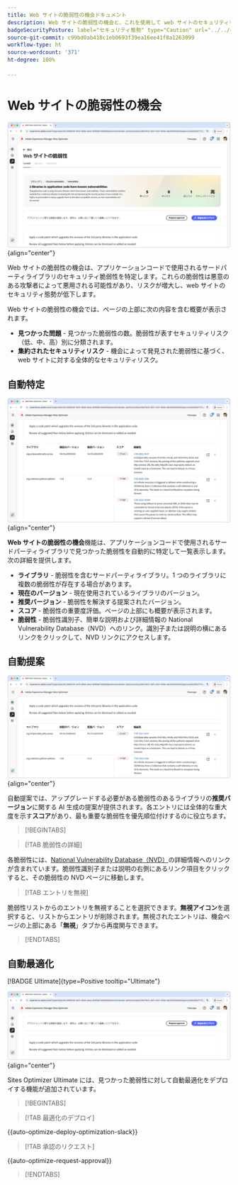 ```yaml
---
title: Web サイトの脆弱性の機会ドキュメント
description: Web サイトの脆弱性の機会と、これを使用して web サイトのセキュリティを強化する方法について説明します。
badgeSecurityPosture: label="セキュリティ態勢" type="Caution" url="../../opportunity-types/security-posture.md" tooltip="セキュリティ態勢"
source-git-commit: c99bd0ab418c1eb0693f39ea16ee41f8a1263099
workflow-type: ht
source-wordcount: '371'
ht-degree: 100%

---
```



# Web サイトの脆弱性の機会

![Web サイトの脆弱性の機会](./assets/website-vulnerabilities/hero.png){align="center"}

Web サイトの脆弱性の機会は、アプリケーションコードで使用されるサードパーティライブラリのセキュリティ脆弱性を特定します。これらの脆弱性は悪意のある攻撃者によって悪用される可能性があり、リスクが増大し、web サイトのセキュリティ態勢が低下します。

Web サイトの脆弱性の機会では、ページの上部に次の内容を含む概要が表示されます。

* **見つかった問題** - 見つかった脆弱性の数。脆弱性が表すセキュリティリスク（低、中、高）別に分類されます。
* **集約されたセキュリティリスク** - 機会によって発見された脆弱性に基づく、web サイトに対する全体的なセキュリティリスク。

## 自動特定

![Web サイトの脆弱性の自動特定](./assets/website-vulnerabilities/auto-identify.png){align="center"}

**Web サイトの脆弱性の機会**&#x200B;機能は、アプリケーションコードで使用されるサードパーティライブラリで見つかった脆弱性を自動的に特定して一覧表示します。次の詳細を提供します。

* **ライブラリ** - 脆弱性を含むサードパーティライブラリ。1 つのライブラリに複数の脆弱性が存在する場合があります。
* **現在のバージョン** - 現在使用されているライブラリのバージョン。
* **推奨バージョン** - 脆弱性を解決する提案されたバージョン。
* **スコア** - 脆弱性の重要度評価。ページの上部にも概要が表示されます。
* **脆弱性** - 脆弱性識別子、簡単な説明および詳細情報の National Vulnerability Database（NVD）へのリンク。識別子または説明の横にあるリンクをクリックして、NVD リンクにアクセスします。

## 自動提案

![Web サイトの脆弱性の自動提案](./assets/website-vulnerabilities/auto-suggest.png){align="center"}

自動提案では、アップグレードする必要がある脆弱性のあるライブラリの&#x200B;**推奨バージョン**&#x200B;に関する AI 生成の提案が提供されます。各エントリには全体的な重大度を示す&#x200B;**スコア**&#x200B;があり、最も重要な脆弱性を優先順位付けするのに役立ちます。

>[!BEGINTABS]

>[!TAB 脆弱性の詳細]

各脆弱性には、[National Vulnerability Database（NVD）](https://nvd.nist.gov/)の詳細情報へのリンクが含まれています。脆弱性識別子または説明の右側にあるリンク項目をクリックすると、その脆弱性の NVD ページに移動します。

>[!TAB エントリを無視]

脆弱性リストからのエントリを無視することを選択できます。**無視アイコン**&#x200B;を選択すると、リストからエントリが削除されます。無視されたエントリは、機会ページの上部にある「**無視**」タブから再度関与できます。<!---right now it does not seem to be implemented, but the page description mentions this functionality-->

>[!ENDTABS]


## 自動最適化

[!BADGE Ultimate]{type=Positive tooltip="Ultimate"}

![Web サイトの脆弱性の自動最適化](./assets/website-vulnerabilities/auto-optimize.png){align="center"}

Sites Optimizer Ultimate には、見つかった脆弱性に対して自動最適化をデプロイする機能が追加されています。

>[!BEGINTABS]

>[!TAB 最適化のデプロイ]

{{auto-optimize-deploy-optimization-slack}}

>[!TAB 承認のリクエスト]

{{auto-optimize-request-approval}}

>[!ENDTABS]